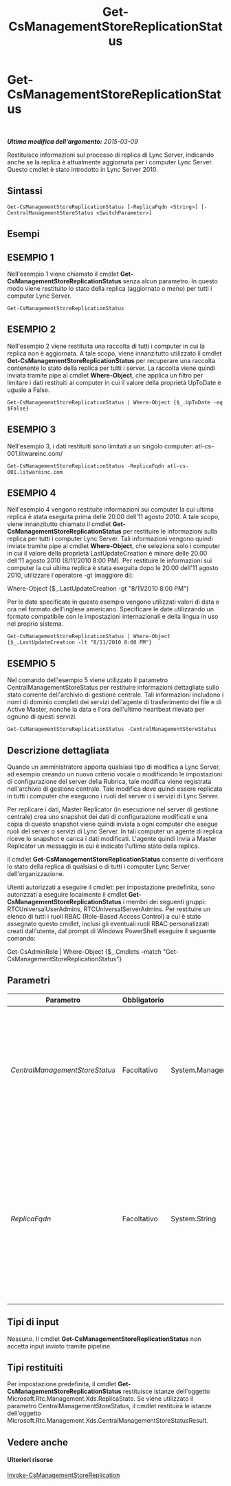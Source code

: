 ﻿---
title: Get-CsManagementStoreReplicationStatus
TOCTitle: Get-CsManagementStoreReplicationStatus
ms:assetid: ea7162d6-d1e5-4301-b162-38da4e422293
ms:mtpsurl: https://technet.microsoft.com/it-it/library/Gg399052(v=OCS.15)
ms:contentKeyID: 49302374
ms.date: 08/24/2015
mtps_version: v=OCS.15
ms.translationtype: HT
---

# Get-CsManagementStoreReplicationStatus

 

_**Ultima modifica dell'argomento:** 2015-03-09_

Restituisce informazioni sul processo di replica di Lync Server, indicando anche se la replica è attualmente aggiornata per i computer Lync Server. Questo cmdlet è stato introdotto in Lync Server 2010.

## Sintassi

    Get-CsManagementStoreReplicationStatus [-ReplicaFqdn <String>] [-CentralManagementStoreStatus <SwitchParameter>]

## Esempi

## ESEMPIO 1

Nell'esempio 1 viene chiamato il cmdlet **Get-CsManagementStoreReplicationStatus** senza alcun parametro. In questo modo viene restituito lo stato della replica (aggiornato o meno) per tutti i computer Lync Server.

    Get-CsManagementStoreReplicationStatus

## ESEMPIO 2

Nell'esempio 2 viene restituita una raccolta di tutti i computer in cui la replica non è aggiornata. A tale scopo, viene innanzitutto utilizzato il cmdlet **Get-CsManagementStoreReplicationStatus** per recuperare una raccolta contenente lo stato della replica per tutti i server. La raccolta viene quindi inviata tramite pipe al cmdlet **Where-Object**, che applica un filtro per limitare i dati restituiti ai computer in cui il valore della proprietà UpToDate è uguale a False.

    Get-CsManagementStoreReplicationStatus | Where-Object {$_.UpToDate -eq $False}

## ESEMPIO 3

Nell'esempio 3, i dati restituiti sono limitati a un singolo computer: atl-cs-001.litwareinc.com/

    Get-CsManagementStoreReplicationStatus -ReplicaFqdn atl-cs-001.litwareinc.com

## ESEMPIO 4

Nell'esempio 4 vengono restituite informazioni sui computer la cui ultima replica è stata eseguita prima delle 20.00 dell'11 agosto 2010. A tale scopo, viene innanzitutto chiamato il cmdlet **Get-CsManagementStoreReplicationStatus** per restituire le informazioni sulla replica per tutti i computer Lync Server. Tali informazioni vengono quindi inviate tramite pipe al cmdlet **Where-Object**, che seleziona solo i computer in cui il valore della proprietà LastUpdateCreation è minore delle 20.00 dell'11 agosto 2010 (8/11/2010 8:00 PM). Per restituire le informazioni sui computer la cui ultima replica è stata eseguita dopo le 20.00 dell'11 agosto 2010, utilizzare l'operatore -gt (maggiore di):

Where-Object {$\_.LastUpdateCreation -gt "8/11/2010 8:00 PM"}

Per le date specificate in questo esempio vengono utilizzati valori di data e ora nel formato dell'inglese americano. Specificare le date utilizzando un formato compatibile con le impostazioni internazionali e della lingua in uso nel proprio sistema.

    Get-CsManagementStoreReplicationStatus | Where-Object {$_.LastUpdateCreation -lt "8/11/2010 8:00 PM"}

## ESEMPIO 5

Nel comando dell'esempio 5 viene utilizzato il parametro CentralManagementStoreStatus per restituire informazioni dettagliate sullo stato corrente dell'archivio di gestione centrale. Tali informazioni includono i nomi di dominio completi dei servizi dell'agente di trasferimento dei file e di Active Master, nonché la data e l'ora dell'ultimo heartbeat rilevato per ognuno di questi servizi.

    Get-CsManagementStoreReplicationStatus -CentralManagementStoreStatus

## Descrizione dettagliata

Quando un amministratore apporta qualsiasi tipo di modifica a Lync Server, ad esempio creando un nuovo criterio vocale o modificando le impostazioni di configurazione del server della Rubrica, tale modifica viene registrata nell'archivio di gestione centrale. Tale modifica deve quindi essere replicata in tutti i computer che eseguono i ruoli del server o i servizi di Lync Server.

Per replicare i dati, Master Replicator (in esecuzione nel server di gestione centrale) crea uno snapshot dei dati di configurazione modificati e una copia di questo snapshot viene quindi inviata a ogni computer che esegue ruoli del server o servizi di Lync Server. In tali computer un agente di replica riceve lo snapshot e carica i dati modificati. L'agente quindi invia a Master Replicator un messaggio in cui è indicato l'ultimo stato della replica.

Il cmdlet **Get-CsManagementStoreReplicationStatus** consente di verificare lo stato della replica di qualsiasi o di tutti i computer Lync Server dell'organizzazione.

Utenti autorizzati a eseguire il cmdlet: per impostazione predefinita, sono autorizzati a eseguire localmente il cmdlet **Get-CsManagementStoreReplicationStatus** i membri dei seguenti gruppi: RTCUniversalUserAdmins, RTCUniversalServerAdmins. Per restituire un elenco di tutti i ruoli RBAC (Role-Based Access Control) a cui è stato assegnato questo cmdlet, inclusi gli eventuali ruoli RBAC personalizzati creati dall'utente, dal prompt di Windows PowerShell eseguire il seguente comando:

Get-CsAdminRole | Where-Object {$\_.Cmdlets –match "Get-CsManagementStoreReplicationStatus"}

## Parametri


<table>
<colgroup>
<col style="width: 25%" />
<col style="width: 25%" />
<col style="width: 25%" />
<col style="width: 25%" />
</colgroup>
<thead>
<tr class="header">
<th>Parametro</th>
<th>Obbligatorio</th>
<th>Tipo</th>
<th>Descrizione</th>
</tr>
</thead>
<tbody>
<tr class="odd">
<td><p><em>CentralManagementStoreStatus</em></p></td>
<td><p>Facoltativo</p></td>
<td><p>System.Management.Automation.SwitchParameter</p></td>
<td><p>Restituisce ulteriori informazioni sullo stato corrente dell'archivio di gestione centrale, tra cui un elenco delle repliche attive e di quelle eliminate, nonché la posizione dei servizi dell'agente di trasferimento dei file e di Active Master.</p></td>
</tr>
<tr class="even">
<td><p><em>ReplicaFqdn</em></p></td>
<td><p>Facoltativo</p></td>
<td><p>System.String</p></td>
<td><p>Nome di dominio completo (FQDN) del computer di cui deve essere verificato lo stato della replica. Ad esempio: -ReplicaFqdn &quot;atl-cs-001.litwareinc.com&quot;.</p>
<p>Se il parametro non è incluso, verranno restituite le informazioni sullo stato della replica per tutti i computer Lync Server.</p></td>
</tr>
</tbody>
</table>


## Tipi di input

Nessuno. Il cmdlet **Get-CsManagementStoreReplicationStatus** non accetta input inviato tramite pipeline.

## Tipi restituiti

Per impostazione predefinita, il cmdlet **Get-CsManagementStoreReplicationStatus** restituisce istanze dell'oggetto Microsoft.Rtc.Management.Xds.ReplicaState. Se viene utilizzato il parametro CentralManagementStoreStatus, il cmdlet restituirà le istanze dell'oggetto Microsoft.Rtc.Management.Xds.CentralManagementStoreStatusResult.

## Vedere anche

#### Ulteriori risorse

[Invoke-CsManagementStoreReplication](invoke-csmanagementstorereplication.md)

